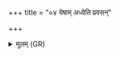 +++
title = "०४ येषाम् अध्येति प्रवसन्"

+++
<details><summary>मूलम् (GR)</summary>

येषाम् अध्येति प्रवसन्  
येषु सौमनसो बहुः ।  
गृहान् उप ह्वयामहे  
ते नो जानन्त्व् आयतः ॥
</details>